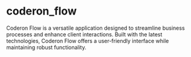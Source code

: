 # coderon_flow
Coderon Flow is a versatile application designed to streamline business processes and enhance client interactions. Built with the latest technologies, Coderon Flow offers a user-friendly interface while maintaining robust functionality.
